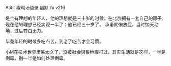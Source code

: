 Atitit 毒鸡汤语录  幽默 fx  v216


是个有理想的年轻人，他的理想就是三十岁的时候，在北京拥有一套自己的房子。现在他的理想已经实现一半了：他已经三十岁了。
承诺就像放屁，当时惊天动地，过后苍白无力。




毕竟年轻的时候多吃点苦，到老了吃苦才会习惯。


小M在技术世界里呆太久了，没被社会狠狠地毒打过。其实生活就是这样，一半是倒霉，别一半是如何处理倒霉。
